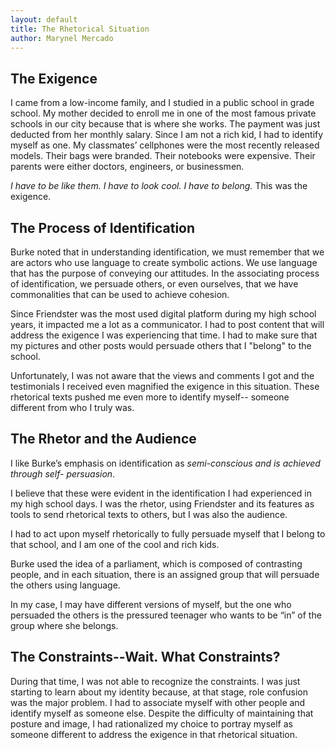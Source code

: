 ```yaml
---
layout: default
title: The Rhetorical Situation
author: Marynel Mercado
---
```

## The Exigence

I came from a low-income family, and I studied in a public school in grade school. My mother decided to enroll me in one of the most famous private schools in our city because that is where she works. The payment was just deducted from her monthly salary. Since I am not a rich kid, I had to identify myself as one. My classmates’ cellphones were the most recently released models. Their bags were branded. Their notebooks were expensive. Their parents were either doctors, engineers, or businessmen.

*I have to be like them.*
*I have to look cool.*
*I have to belong.*
This was the exigence.

## The Process of Identification

Burke noted that in understanding identification, we must remember that we are actors who use language to create symbolic actions. We use language that has the purpose of conveying our attitudes. In the associating process of identification, we persuade others, or even ourselves, that we have commonalities that can be used to achieve cohesion.

Since Friendster was the most used digital platform during my high school years, it impacted me a lot as a communicator. I had to post content that will address the exigence I was experiencing that time. I had to make sure that my pictures and other posts would persuade others that I "belong" to the school. 

Unfortunately, I was not aware that the views and comments I got and the testimonials I received even magnified the exigence in this situation.  These rhetorical texts pushed me even more to identify myself-- someone different from who I truly was.
          
## The Rhetor and the Audience

I like Burke’s emphasis on identification as *semi-conscious and is achieved through self- persuasion*. 

I believe that these were evident in the identification I had experienced in my high school days. I was the rhetor, using Friendster and its features as tools to send rhetorical texts to others, but I was also the audience. 

I had to act upon myself rhetorically to fully persuade myself that I belong to that school, and I am one of the cool and rich kids. 

Burke used the idea of a parliament, which is composed of contrasting people, and in each situation, there is an assigned group that will persuade the others using language. 

In my case, I may have different versions of myself, but the one who persuaded the others is the pressured teenager who wants to be “in” of the group where she belongs. 

## The Constraints--Wait. What Constraints?

During that time, I was not able to recognize the constraints. I was just starting to learn about my identity because, at that stage, role confusion was the major problem. I had to associate myself with other people and identify myself as someone else. Despite the difficulty of maintaining that posture and image, I had rationalized my choice to portray myself as someone different to address the exigence in that rhetorical situation. 

